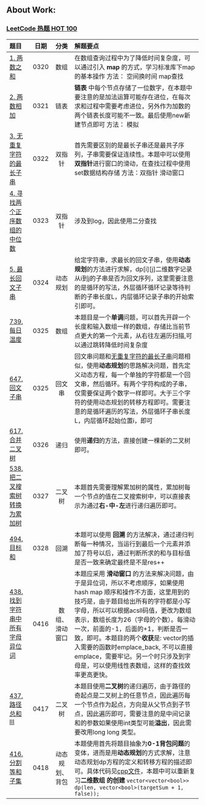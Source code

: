 ## About Work:

### [LeetCode 热题 HOT 100](https://leetcode.cn/problem-list/2cktkvj/)



| 题目      | 日期 |分类| 解题要点      |
| :---       |    :----:   |  :----:   |          :--- |
|[1. 两数之和](https://leetcode.cn/problems/two-sum/?favorite=2cktkvj)    | 0320     | 数组| 在数组查询过程中为了降低时间复杂度，可以通过引入 **map** 的方式，学习标准库下map的基本操作 方法： 空间换时间  map查找 |
|[2. 两数相加](https://leetcode.cn/problems/add-two-numbers/?favorite=2cktkvj)   | 0321     | 链表| **链表** 中每个节点存储了一位数字，在本题中要注意的是加法运算可能存在进位，在每次求和过程中需要考虑进位，另外作为加数的两个链表长度可能不一致。最后使用new新建节点即可 方法： 模拟 |
| [3. 无重复字符的最长子串](https://leetcode.cn/problems/longest-substring-without-repeating-characters/?favorite=2cktkvj)   | 0322     | 双指针| 首先需要区别的是最长子串还是最共子序列，子串需要保证连续性。本题中可以使用**双指针**进行窗口的滑动，在查找过程中使用set数据结构存储 方法：双指针 滑动窗口  |
|[4. 寻找两个正序数组的中位数](https://leetcode.cn/problems/median-of-two-sorted-arrays/?favorite=2cktkvj)    | 0323     | 双指针| 涉及到log，因此使用二分查找  |
| [5. 最长回文子串](https://leetcode.cn/problems/longest-palindromic-substring/) | 0324      |动态规划 | 给定字符串，求最长的回文子串，使用**动态规划**的方法进行求解，dp[i][j]二维数字记录从i到j的子串是否为回文序列，这里需要注意的是循环的写法，外层循环循环记录等待判断的子串长度L，内层循环记录子串的开始索引即可。  |
| [739. 每日温度](https://leetcode.cn/problems/daily-temperatures/?favorite=2cktkvj)| 0325       |数组 |本题目是一个**单调**问题，可以首先开辟一个长度和输入数组一样的数组，存储比当前节点更大的第一个元素，从右往左遍历扫描,可以通过跳转降低时间复杂度 |
| [647. 回文子串](https://leetcode.cn/problems/palindromic-substrings/?favorite=2cktkvj)  | 0325       |回文串 | 回文串问题和[无重复字符的最长子串](https://leetcode.cn/problems/longest-substring-without-repeating-characters/?favorite=2cktkvj)问题相似，使用**动态规划**的思路解决问题，首先定义动态方程，每一个单独的字符都是一个回文串，然后循环。有两个字符构成的子串，仅需要保证两个数字一样即可。大于三个字符的使用动态规划的转移方程即可。需要注意的是循环遍历的写法，外层循环子串长度L，内层循环起始位置i，即可  |
| [617. 合并二叉树](https://leetcode.cn/problems/merge-two-binary-trees/?favorite=2cktkvj)  | 0326       |递归 |  使用**递归**的方法，直接创建一棵新的二叉树即可。  |
| [538. 把二叉搜索树转换为累加树](https://leetcode.cn/problems/convert-bst-to-greater-tree/?favorite=2cktkvj)  | 0327       |二叉树 | 本题首先需要理解累加树的属性，累加树每一个节点的值在二叉搜索树中，可以直接表示为通过**右-中-左**进行递归遍历即可。 |
| [494. 目标和](https://leetcode.cn/problems/target-sum/?favorite=2cktkvj) | 0328       |回溯 |  本题可以使用 **回溯** 的方法解决，通过递归判断每一种情况，当运行到最后一个元素并添加了符号以后，通过判断所求的和与目标值是否一致来确定最终是不是res++  |
| [438. 找到字符串中所有字母异位词](https://leetcode.cn/problems/find-all-anagrams-in-a-string/?favorite=2cktkvj)  | 0416       |数组、滑动窗口 | 本题应采用 **滑动窗口** 的方法来解决问题，由于是异位词，所以不考虑顺序，如果使用hash map 顺序和操作不方面，这里用到的技巧是，由于题目给出所有的字符都是小写字母，所以可以根据acsll码值，更改为数组表示，数组长度为26（字母的个数）。每滑动一次，前面的-1，后面的+1，判断是否一致，即可。本题目的两个**收获**是: vector的插入需要的函数时emplace_back, 不可以直接emplace，需要牢记。另一个时只涉及到字母是，可以使用线性表数组，这样的查找效率更高更快。 |
| [437. 路径总和 III](https://leetcode.cn/problems/path-sum-iii/?favorite=2cktkvj)  | 0417       |二叉树 | 本题目使用**二叉树**的递归遍历，由于路径的奇起点是二叉树上的任意节点，因此遍历每一个节点作为起点，方向是从父节点到子节点，因此遍历即可，需要注意的是中间记录和的参数如果使用int类型可能**溢出**，因此需要改用long long 类型。  |
| [416. 分割等和子集](https://leetcode.cn/problems/partition-equal-subset-sum/?favorite=2cktkvj)   | 0418       |动态规划、背包 | 本题使用首先将题目抽象为**0-1背包问题**的变体，进而是用**动态规划**的方式求解，注意动态规划dp方程的定义和转移方程的描述即可。具体代码见[cpp文件](https://github.com/YuzheZhou2000/leetcode_code/blob/zyz_code/416.cpp)，本题中可以重新复习**二维数组 的创建**  `vector<vector<bool>> dp(len, vector<bool>(targetSum + 1, false));`  |